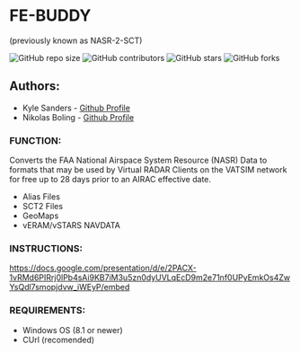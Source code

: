 # FE-BUDDY
(previously known as NASR-2-SCT)

![GitHub repo size](https://img.shields.io/github/repo-size/Nikolai558/FE-BUDDY?style=for-the-badge)
![GitHub contributors](https://img.shields.io/github/contributors/Nikolai558/FE-BUDDY?style=for-the-badge)
![GitHub stars](https://img.shields.io/github/stars/Nikolai558/FE-BUDDY?style=for-the-badge)
![GitHub forks](https://img.shields.io/github/forks/Nikolai558/FE-BUDDY?style=for-the-badge)


## Authors: 
- Kyle Sanders - [Github Profile](https://github.com/KSanders7070)
- Nikolas Boling - [Github Profile](https://github.com/Nikolai558)

### FUNCTION:
Converts the FAA National Airspace System Resource (NASR) Data to formats that may be used by Virtual RADAR Clients on the VATSIM network for free up to 28 days prior to an AIRAC effective date.
- Alias Files
- SCT2 Files
- GeoMaps
- vERAM/vSTARS NAVDATA

### INSTRUCTIONS:
https://docs.google.com/presentation/d/e/2PACX-1vRMd6PIRrj0lPb4sAi9KB7iM3u5zn0dyUVLqEcD9m2e71nf0UPyEmkOs4ZwYsQdl7smopjdvw_iWEyP/embed

### REQUIREMENTS:
- Windows OS (8.1 or newer)
- CUrl (recomended)


